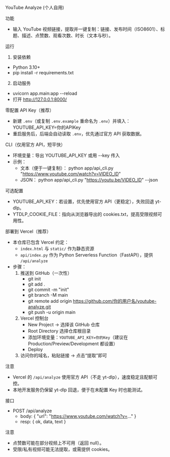 YouTube Analyze (个人自用)

功能
- 输入 YouTube 视频链接，提取并一键复制：链接、发布时间（ISO8601）、标题、描述、点赞数、观看次数、时长（文本与秒）。

运行
1) 安装依赖
- Python 3.10+
- pip install -r requirements.txt

2) 启动服务
- uvicorn app.main:app --reload
- 打开 http://127.0.0.1:8000/

零配置 API Key（推荐）
- 新建 `.env`（或复制 `.env.example` 重命名为 `.env`）并填入：
  YOUTUBE_API_KEY=你的APIKey
- 重启服务后，后端会自动读取 `.env`，优先通过官方 API 获取数据。

CLI（仅用官方 API，短平快）
- 环境变量：导出 YOUTUBE_API_KEY 或用 --key 传入
- 示例：
  - 文本（便于一键复制）：
    python app/api_cli.py "https://www.youtube.com/watch?v=VIDEO_ID"
  - JSON：
    python app/api_cli.py "https://youtu.be/VIDEO_ID" --json

可选配置
- YOUTUBE_API_KEY：若设置，优先使用官方 API（更稳定），失败回退 yt-dlp。
- YTDLP_COOKIE_FILE：指向从浏览器导出的 cookies.txt，提高受限视频可用性。

部署到 Vercel（推荐）
- 本仓库已包含 Vercel 约定：
  - `index.html` 与 `static/` 作为静态资源
  - `api/index.py` 作为 Python Serverless Function（FastAPI），提供 `/api/analyze`
- 步骤：
  1) 推送到 GitHub（一次性）
     - git init
     - git add .
     - git commit -m "init"
     - git branch -M main
     - git remote add origin https://github.com/你的用户名/youtube-analyze.git
     - git push -u origin main
  2) Vercel 控制台
     - New Project → 选择该 GitHub 仓库
     - Root Directory 选择仓库根目录
     - 添加环境变量：`YOUTUBE_API_KEY=你的Key`（建议在 Production/Preview/Development 都设置）
     - Deploy
  3) 访问你的域名，粘贴链接 → 点击“提取”即可

注意
- Vercel 的 `/api/analyze` 使用官方 API（不走 yt-dlp），速度稳定且配额可控。
- 本地开发服务仍保留 yt-dlp 回退，便于在未配置 Key 时也能测试。

接口
- POST /api/analyze
  - body: { "url": "https://www.youtube.com/watch?v=..." }
  - resp: { ok, data, text }

注意
- 点赞数可能在部分视频上不可用（返回 null）。
- 受限/私有视频可能无法提取，或需提供 cookies。
